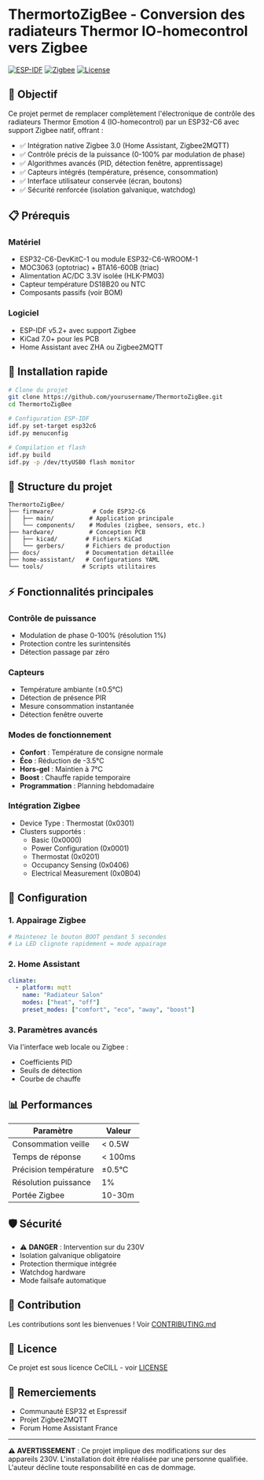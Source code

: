 # ThermortoZigBee - Conversion des radiateurs Thermor IO-homecontrol vers Zigbee

[![ESP-IDF](https://img.shields.io/badge/ESP--IDF-v5.2-blue)](https://github.com/espressif/esp-idf)
[![Zigbee](https://img.shields.io/badge/Zigbee-3.0-green)](https://csa-iot.org/all-solutions/zigbee/)
[![License](https://img.shields.io/badge/License-MIT-yellow.svg)](LICENSE)

## 🎯 Objectif

Ce projet permet de remplacer complètement l'électronique de contrôle des radiateurs Thermor Emotion 4 (IO-homecontrol) par un ESP32-C6 avec support Zigbee natif, offrant :

- ✅ Intégration native Zigbee 3.0 (Home Assistant, Zigbee2MQTT)
- ✅ Contrôle précis de la puissance (0-100% par modulation de phase)
- ✅ Algorithmes avancés (PID, détection fenêtre, apprentissage)
- ✅ Capteurs intégrés (température, présence, consommation)
- ✅ Interface utilisateur conservée (écran, boutons)
- ✅ Sécurité renforcée (isolation galvanique, watchdog)

## 📋 Prérequis

### Matériel
- ESP32-C6-DevKitC-1 ou module ESP32-C6-WROOM-1
- MOC3063 (optotriac) + BTA16-600B (triac)
- Alimentation AC/DC 3.3V isolée (HLK-PM03)
- Capteur température DS18B20 ou NTC
- Composants passifs (voir BOM)

### Logiciel
- ESP-IDF v5.2+ avec support Zigbee
- KiCad 7.0+ pour les PCB
- Home Assistant avec ZHA ou Zigbee2MQTT

## 🚀 Installation rapide

```bash
# Clone du projet
git clone https://github.com/yourusername/ThermortoZigBee.git
cd ThermortoZigBee

# Configuration ESP-IDF
idf.py set-target esp32c6
idf.py menuconfig

# Compilation et flash
idf.py build
idf.py -p /dev/ttyUSB0 flash monitor
```

## 📁 Structure du projet

```
ThermortoZigBee/
├── firmware/           # Code ESP32-C6
│   ├── main/          # Application principale
│   └── components/    # Modules (zigbee, sensors, etc.)
├── hardware/          # Conception PCB
│   ├── kicad/        # Fichiers KiCad
│   └── gerbers/      # Fichiers de production
├── docs/             # Documentation détaillée
├── home-assistant/   # Configurations YAML
└── tools/           # Scripts utilitaires
```

## ⚡ Fonctionnalités principales

### Contrôle de puissance
- Modulation de phase 0-100% (résolution 1%)
- Protection contre les surintensités
- Détection passage par zéro

### Capteurs
- Température ambiante (±0.5°C)
- Détection de présence PIR
- Mesure consommation instantanée
- Détection fenêtre ouverte

### Modes de fonctionnement
- **Confort** : Température de consigne normale
- **Éco** : Réduction de -3.5°C
- **Hors-gel** : Maintien à 7°C
- **Boost** : Chauffe rapide temporaire
- **Programmation** : Planning hebdomadaire

### Intégration Zigbee
- Device Type : Thermostat (0x0301)
- Clusters supportés :
  - Basic (0x0000)
  - Power Configuration (0x0001)
  - Thermostat (0x0201)
  - Occupancy Sensing (0x0406)
  - Electrical Measurement (0x0B04)

## 🔧 Configuration

### 1. Appairage Zigbee
```yaml
# Maintenez le bouton BOOT pendant 5 secondes
# La LED clignote rapidement = mode appairage
```

### 2. Home Assistant
```yaml
climate:
  - platform: mqtt
    name: "Radiateur Salon"
    modes: ["heat", "off"]
    preset_modes: ["comfort", "eco", "away", "boost"]
```

### 3. Paramètres avancés
Via l'interface web locale ou Zigbee :
- Coefficients PID
- Seuils de détection
- Courbe de chauffe

## 📊 Performances

| Paramètre | Valeur |
|-----------|---------|
| Consommation veille | < 0.5W |
| Temps de réponse | < 100ms |
| Précision température | ±0.5°C |
| Résolution puissance | 1% |
| Portée Zigbee | 10-30m |

## 🛡️ Sécurité

- ⚠️ **DANGER** : Intervention sur du 230V
- Isolation galvanique obligatoire
- Protection thermique intégrée
- Watchdog hardware
- Mode failsafe automatique

## 🤝 Contribution

Les contributions sont les bienvenues ! Voir [CONTRIBUTING.md](docs/CONTRIBUTING.md)

## 📝 Licence

Ce projet est sous licence CeCILL - voir [LICENSE](LICENSE)

## 🙏 Remerciements

- Communauté ESP32 et Espressif
- Projet Zigbee2MQTT
- Forum Home Assistant France

---

**⚠️ AVERTISSEMENT** : Ce projet implique des modifications sur des appareils 230V. L'installation doit être réalisée par une personne qualifiée. L'auteur décline toute responsabilité en cas de dommage.
